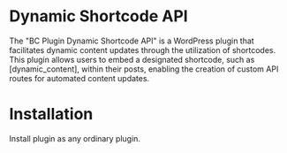 # Dynamic Shortcode API

The "BC Plugin Dynamic Shortcode API" is a WordPress plugin that facilitates dynamic content updates through the utilization of shortcodes. This plugin allows users to embed a designated shortcode, such as [dynamic_content], within their posts, enabling the creation of custom API routes for automated content updates.


# Installation
Install plugin as any ordinary plugin.
